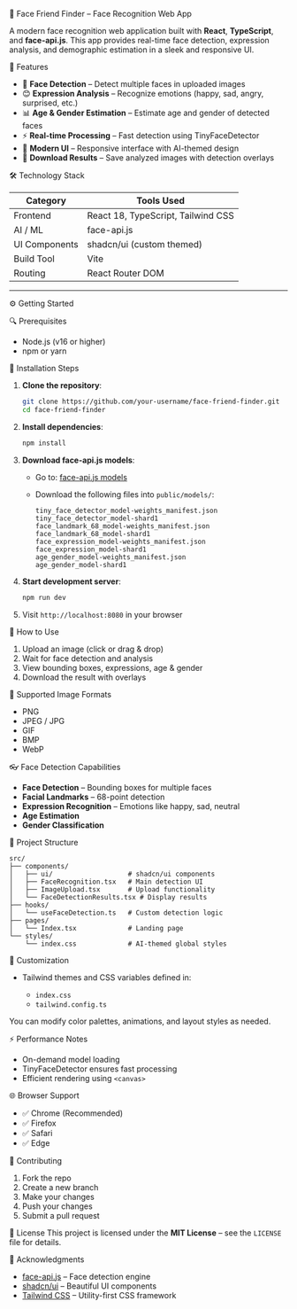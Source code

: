 🧠 Face Friend Finder – Face Recognition Web App

A modern face recognition web application built with **React**, **TypeScript**, and **face-api.js**. This app provides real-time face detection, expression analysis, and demographic estimation in a sleek and responsive UI.


🚀 Features

* 👤 **Face Detection** – Detect multiple faces in uploaded images
* 😊 **Expression Analysis** – Recognize emotions (happy, sad, angry, surprised, etc.)
* 📊 **Age & Gender Estimation** – Estimate age and gender of detected faces
* ⚡ **Real-time Processing** – Fast detection using TinyFaceDetector
* 🎨 **Modern UI** – Responsive interface with AI-themed design
* 💾 **Download Results** – Save analyzed images with detection overlays

🛠️ Technology Stack

| Category      | Tools Used                         |
| ------------- | ---------------------------------- |
| Frontend      | React 18, TypeScript, Tailwind CSS |
| AI / ML       | face-api.js                        |
| UI Components | shadcn/ui (custom themed)          |
| Build Tool    | Vite                               |
| Routing       | React Router DOM                   |

---

⚙️ Getting Started

🔍 Prerequisites

* Node.js (v16 or higher)
* npm or yarn

🧰 Installation Steps

1. **Clone the repository**:

   ```bash
   git clone https://github.com/your-username/face-friend-finder.git
   cd face-friend-finder
   ```

2. **Install dependencies**:

   ```bash
   npm install
   ```

3. **Download face-api.js models**:

   * Go to: [face-api.js models](https://github.com/justadudewhohacks/face-api.js/tree/master/weights)
   * Download the following files into `public/models/`:

     ```
     tiny_face_detector_model-weights_manifest.json
     tiny_face_detector_model-shard1
     face_landmark_68_model-weights_manifest.json
     face_landmark_68_model-shard1
     face_expression_model-weights_manifest.json
     face_expression_model-shard1
     age_gender_model-weights_manifest.json
     age_gender_model-shard1
     ```

4. **Start development server**:

   ```bash
   npm run dev
   ```

5. Visit `http://localhost:8080` in your browser

🧪 How to Use

1. Upload an image (click or drag & drop)
2. Wait for face detection and analysis
3. View bounding boxes, expressions, age & gender
4. Download the result with overlays

📁 Supported Image Formats

* PNG
* JPEG / JPG
* GIF
* BMP
* WebP

 👓 Face Detection Capabilities

* **Face Detection** – Bounding boxes for multiple faces
* **Facial Landmarks** – 68-point detection
* **Expression Recognition** – Emotions like happy, sad, neutral
* **Age Estimation**
* **Gender Classification**

🧩 Project Structure

```
src/
├── components/
│   ├── ui/                   # shadcn/ui components
│   ├── FaceRecognition.tsx   # Main detection UI
│   ├── ImageUpload.tsx       # Upload functionality
│   └── FaceDetectionResults.tsx # Display results
├── hooks/
│   └── useFaceDetection.ts   # Custom detection logic
├── pages/
│   └── Index.tsx             # Landing page
└── styles/
    └── index.css             # AI-themed global styles
```

 🎨 Customization

* Tailwind themes and CSS variables defined in:

  * `index.css`
  * `tailwind.config.ts`

You can modify color palettes, animations, and layout styles as needed.

⚡ Performance Notes

* On-demand model loading
* TinyFaceDetector ensures fast processing
* Efficient rendering using `<canvas>`

🌐 Browser Support

* ✅ Chrome (Recommended)
* ✅ Firefox
* ✅ Safari
* ✅ Edge

 🤝 Contributing

1. Fork the repo
2. Create a new branch
3. Make your changes
4. Push your changes
5. Submit a pull request


📜 License
This project is licensed under the **MIT License** – see the `LICENSE` file for details.

 🙌 Acknowledgments
* [face-api.js](https://github.com/justadudewhohacks/face-api.js) – Face detection engine
* [shadcn/ui](https://ui.shadcn.com/) – Beautiful UI components
* [Tailwind CSS](https://tailwindcss.com/) – Utility-first CSS framework
